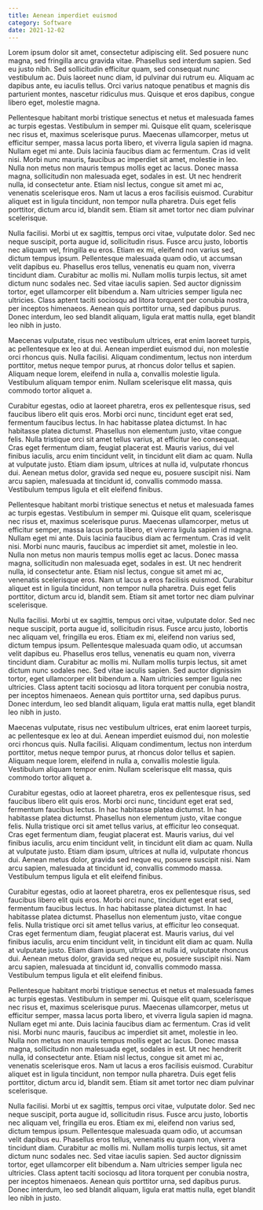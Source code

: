 ```yaml
---
title: Aenean imperdiet euismod
category: Software
date: 2021-12-02
---
```


 Lorem ipsum dolor sit amet, consectetur adipiscing elit. Sed posuere nunc magna, sed fringilla arcu gravida vitae. Phasellus sed interdum sapien. Sed eu justo nibh. Sed sollicitudin efficitur quam, sed consequat nunc vestibulum ac. Duis laoreet nunc diam, id pulvinar dui rutrum eu. Aliquam ac dapibus ante, eu iaculis tellus. Orci varius natoque penatibus et magnis dis parturient montes, nascetur ridiculus mus. Quisque et eros dapibus, congue libero eget, molestie magna.

Pellentesque habitant morbi tristique senectus et netus et malesuada fames ac turpis egestas. Vestibulum in semper mi. Quisque elit quam, scelerisque nec risus et, maximus scelerisque purus. Maecenas ullamcorper, metus ut efficitur semper, massa lacus porta libero, et viverra ligula sapien id magna. Nullam eget mi ante. Duis lacinia faucibus diam ac fermentum. Cras id velit nisi. Morbi nunc mauris, faucibus ac imperdiet sit amet, molestie in leo. Nulla non metus non mauris tempus mollis eget ac lacus. Donec massa magna, sollicitudin non malesuada eget, sodales in est. Ut nec hendrerit nulla, id consectetur ante. Etiam nisl lectus, congue sit amet mi ac, venenatis scelerisque eros. Nam ut lacus a eros facilisis euismod. Curabitur aliquet est in ligula tincidunt, non tempor nulla pharetra. Duis eget felis porttitor, dictum arcu id, blandit sem. Etiam sit amet tortor nec diam pulvinar scelerisque.

Nulla facilisi. Morbi ut ex sagittis, tempus orci vitae, vulputate dolor. Sed nec neque suscipit, porta augue id, sollicitudin risus. Fusce arcu justo, lobortis nec aliquam vel, fringilla eu eros. Etiam ex mi, eleifend non varius sed, dictum tempus ipsum. Pellentesque malesuada quam odio, ut accumsan velit dapibus eu. Phasellus eros tellus, venenatis eu quam non, viverra tincidunt diam. Curabitur ac mollis mi. Nullam mollis turpis lectus, sit amet dictum nunc sodales nec. Sed vitae iaculis sapien. Sed auctor dignissim tortor, eget ullamcorper elit bibendum a. Nam ultricies semper ligula nec ultricies. Class aptent taciti sociosqu ad litora torquent per conubia nostra, per inceptos himenaeos. Aenean quis porttitor urna, sed dapibus purus. Donec interdum, leo sed blandit aliquam, ligula erat mattis nulla, eget blandit leo nibh in justo.

Maecenas vulputate, risus nec vestibulum ultrices, erat enim laoreet turpis, ac pellentesque ex leo at dui. Aenean imperdiet euismod dui, non molestie orci rhoncus quis. Nulla facilisi. Aliquam condimentum, lectus non interdum porttitor, metus neque tempor purus, at rhoncus dolor tellus et sapien. Aliquam neque lorem, eleifend in nulla a, convallis molestie ligula. Vestibulum aliquam tempor enim. Nullam scelerisque elit massa, quis commodo tortor aliquet a.

Curabitur egestas, odio at laoreet pharetra, eros ex pellentesque risus, sed faucibus libero elit quis eros. Morbi orci nunc, tincidunt eget erat sed, fermentum faucibus lectus. In hac habitasse platea dictumst. In hac habitasse platea dictumst. Phasellus non elementum justo, vitae congue felis. Nulla tristique orci sit amet tellus varius, at efficitur leo consequat. Cras eget fermentum diam, feugiat placerat est. Mauris varius, dui vel finibus iaculis, arcu enim tincidunt velit, in tincidunt elit diam ac quam. Nulla at vulputate justo. Etiam diam ipsum, ultrices at nulla id, vulputate rhoncus dui. Aenean metus dolor, gravida sed neque eu, posuere suscipit nisi. Nam arcu sapien, malesuada at tincidunt id, convallis commodo massa. Vestibulum tempus ligula et elit eleifend finibus. 

Pellentesque habitant morbi tristique senectus et netus et malesuada fames ac turpis egestas. Vestibulum in semper mi. Quisque elit quam, scelerisque nec risus et, maximus scelerisque purus. Maecenas ullamcorper, metus ut efficitur semper, massa lacus porta libero, et viverra ligula sapien id magna. Nullam eget mi ante. Duis lacinia faucibus diam ac fermentum. Cras id velit nisi. Morbi nunc mauris, faucibus ac imperdiet sit amet, molestie in leo. Nulla non metus non mauris tempus mollis eget ac lacus. Donec massa magna, sollicitudin non malesuada eget, sodales in est. Ut nec hendrerit nulla, id consectetur ante. Etiam nisl lectus, congue sit amet mi ac, venenatis scelerisque eros. Nam ut lacus a eros facilisis euismod. Curabitur aliquet est in ligula tincidunt, non tempor nulla pharetra. Duis eget felis porttitor, dictum arcu id, blandit sem. Etiam sit amet tortor nec diam pulvinar scelerisque.

Nulla facilisi. Morbi ut ex sagittis, tempus orci vitae, vulputate dolor. Sed nec neque suscipit, porta augue id, sollicitudin risus. Fusce arcu justo, lobortis nec aliquam vel, fringilla eu eros. Etiam ex mi, eleifend non varius sed, dictum tempus ipsum. Pellentesque malesuada quam odio, ut accumsan velit dapibus eu. Phasellus eros tellus, venenatis eu quam non, viverra tincidunt diam. Curabitur ac mollis mi. Nullam mollis turpis lectus, sit amet dictum nunc sodales nec. Sed vitae iaculis sapien. Sed auctor dignissim tortor, eget ullamcorper elit bibendum a. Nam ultricies semper ligula nec ultricies. Class aptent taciti sociosqu ad litora torquent per conubia nostra, per inceptos himenaeos. Aenean quis porttitor urna, sed dapibus purus. Donec interdum, leo sed blandit aliquam, ligula erat mattis nulla, eget blandit leo nibh in justo.

Maecenas vulputate, risus nec vestibulum ultrices, erat enim laoreet turpis, ac pellentesque ex leo at dui. Aenean imperdiet euismod dui, non molestie orci rhoncus quis. Nulla facilisi. Aliquam condimentum, lectus non interdum porttitor, metus neque tempor purus, at rhoncus dolor tellus et sapien. Aliquam neque lorem, eleifend in nulla a, convallis molestie ligula. Vestibulum aliquam tempor enim. Nullam scelerisque elit massa, quis commodo tortor aliquet a.

Curabitur egestas, odio at laoreet pharetra, eros ex pellentesque risus, sed faucibus libero elit quis eros. Morbi orci nunc, tincidunt eget erat sed, fermentum faucibus lectus. In hac habitasse platea dictumst. In hac habitasse platea dictumst. Phasellus non elementum justo, vitae congue felis. Nulla tristique orci sit amet tellus varius, at efficitur leo consequat. Cras eget fermentum diam, feugiat placerat est. Mauris varius, dui vel finibus iaculis, arcu enim tincidunt velit, in tincidunt elit diam ac quam. Nulla at vulputate justo. Etiam diam ipsum, ultrices at nulla id, vulputate rhoncus dui. Aenean metus dolor, gravida sed neque eu, posuere suscipit nisi. Nam arcu sapien, malesuada at tincidunt id, convallis commodo massa. Vestibulum tempus ligula et elit eleifend finibus. 

Curabitur egestas, odio at laoreet pharetra, eros ex pellentesque risus, sed faucibus libero elit quis eros. Morbi orci nunc, tincidunt eget erat sed, fermentum faucibus lectus. In hac habitasse platea dictumst. In hac habitasse platea dictumst. Phasellus non elementum justo, vitae congue felis. Nulla tristique orci sit amet tellus varius, at efficitur leo consequat. Cras eget fermentum diam, feugiat placerat est. Mauris varius, dui vel finibus iaculis, arcu enim tincidunt velit, in tincidunt elit diam ac quam. Nulla at vulputate justo. Etiam diam ipsum, ultrices at nulla id, vulputate rhoncus dui. Aenean metus dolor, gravida sed neque eu, posuere suscipit nisi. Nam arcu sapien, malesuada at tincidunt id, convallis commodo massa. Vestibulum tempus ligula et elit eleifend finibus. 

Pellentesque habitant morbi tristique senectus et netus et malesuada fames ac turpis egestas. Vestibulum in semper mi. Quisque elit quam, scelerisque nec risus et, maximus scelerisque purus. Maecenas ullamcorper, metus ut efficitur semper, massa lacus porta libero, et viverra ligula sapien id magna. Nullam eget mi ante. Duis lacinia faucibus diam ac fermentum. Cras id velit nisi. Morbi nunc mauris, faucibus ac imperdiet sit amet, molestie in leo. Nulla non metus non mauris tempus mollis eget ac lacus. Donec massa magna, sollicitudin non malesuada eget, sodales in est. Ut nec hendrerit nulla, id consectetur ante. Etiam nisl lectus, congue sit amet mi ac, venenatis scelerisque eros. Nam ut lacus a eros facilisis euismod. Curabitur aliquet est in ligula tincidunt, non tempor nulla pharetra. Duis eget felis porttitor, dictum arcu id, blandit sem. Etiam sit amet tortor nec diam pulvinar scelerisque.

Nulla facilisi. Morbi ut ex sagittis, tempus orci vitae, vulputate dolor. Sed nec neque suscipit, porta augue id, sollicitudin risus. Fusce arcu justo, lobortis nec aliquam vel, fringilla eu eros. Etiam ex mi, eleifend non varius sed, dictum tempus ipsum. Pellentesque malesuada quam odio, ut accumsan velit dapibus eu. Phasellus eros tellus, venenatis eu quam non, viverra tincidunt diam. Curabitur ac mollis mi. Nullam mollis turpis lectus, sit amet dictum nunc sodales nec. Sed vitae iaculis sapien. Sed auctor dignissim tortor, eget ullamcorper elit bibendum a. Nam ultricies semper ligula nec ultricies. Class aptent taciti sociosqu ad litora torquent per conubia nostra, per inceptos himenaeos. Aenean quis porttitor urna, sed dapibus purus. Donec interdum, leo sed blandit aliquam, ligula erat mattis nulla, eget blandit leo nibh in justo.